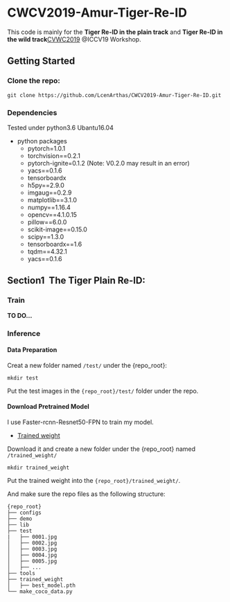 # CWCV2019-Amur-Tiger-Re-ID

This code is mainly for the **Tiger Re-ID in the plain track** and **Tiger Re-ID in the wild track**[CVWC2019](https://cvwc2019.github.io/challenge.html) @ICCV19 Workshop.

## Getting Started
### Clone the repo:

```
git clone https://github.com/LcenArthas/CWCV2019-Amur-Tiger-Re-ID.git
```
### Dependencies

Tested under python3.6  Ubantu16.04

- python packages
  - pytorch=1.0.1
  - torchvision==0.2.1
  - pytorch-ignite=0.1.2 (Note: V0.2.0 may result in an error)
  - yacs==0.1.6
  - tensorboardx
  - h5py==2.9.0
  - imgaug==0.2.9
  - matplotlib==3.1.0
  - numpy==1.16.4
  - opencv==4.1.0.15
  - pillow==6.0.0
  - scikit-image==0.15.0
  - scipy==1.3.0
  - tensorboardx==1.6
  - tqdm==4.32.1
  - yacs==0.1.6

## Section1  The Tiger Plain Re-ID:

### Train

**TO DO...**

### Inference

#### Data Preparation

Creat a new folder named `/test/` under the {repo_root}:

```
mkdir test
```

Put the test images in the `{repo_root}/test/` folder under the repo.

#### Download Pretrained Model

I use Faster-rcnn-Resnet50-FPN to train my model.

 - [Trained weight](https://pan.baidu.com/s/1q5Wdzcq6aKtM1H_VugCe3w)

Download it and create a new folder under the {repo_root} named `/trained_weight/`

```
mkdir trained_weight
```

Put the trained weight into the `{repo_root}/trained_weight/`.

And make sure the repo files as the following structure:
  ```
  {repo_root}
  ├── configs
  ├── demo
  ├── lib
  ├── test
  |   ├── 0001.jpg
  │   ├── 0002.jpg
  │   ├── 0003.jpg
  │   ├── 0004.jpg
  │   ├── 0005.jpg
  │   ├── ...
  ├── tools
  ├── trained_weight
  │   ├── best_model.pth
  └── make_coco_data.py
      
  ```
  
